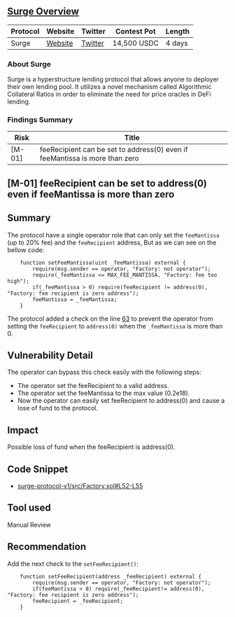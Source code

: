 ## [Surge Overview](https://audits.sherlock.xyz/contests/51)

| Protocol | Website     | Twitter     | Contest Pot |Length |
|----------|-------------|-------------|-------------|-------|
| Surge    | [Website]() | [Twitter]() | 14,500 USDC |4 days |

### About Surge

Surge is a hyperstructure lending protocol that allows anyone to deployer their own lending pool. It utilizes a novel mechanism called Algorithmic Collateral Ratios in order to eliminate the need for price oracles in DeFi lending.

### Findings Summary

| Risk   | Title                                                                             |
|--------|-----------------------------------------------------------------------------------|
| [M-01] | feeRecipient can be set to address(0) even if feeMantissa is more than zero |

## [M-01] feeRecipient can be set to address(0) even if feeMantissa is more than zero

## Summary

The protocol have a single operator role that can only set the `feeMantissa` (up to 20% fee) and the `feeRecipient` address, But as we can see on the bellow code:

```solidity
    function setFeeMantissa(uint _feeMantissa) external {
        require(msg.sender == operator, "Factory: not operator");
        require(_feeMantissa <= MAX_FEE_MANTISSA, "Factory: fee too high");
        if(_feeMantissa > 0) require(feeRecipient != address(0), "Factory: fee recipient is zero address");
        feeMantissa = _feeMantissa;
    }
```

The protocol added a check on the line [63](https://github.com/sherlock-audit/2023-02-surge/blob/main/surge-protocol-v1/src/Factory.sol#L63) to prevent the operator from setting the `feeRecipient` to `address(0)` when the `_feeMantissa` is more than 0.

## Vulnerability Detail

The operator can bypass this check easily with the following steps:

- The operator set the feeRecipient to a valid address.
- The operator set the feeMantissa to the max value (0.2e18).
- Now the operator can easily set feeRecipient to address(0) and cause a lose of fund to the protocol.

## Impact

Possible loss of fund when the feeRecipient is address(0).

## Code Snippet

- [surge-protocol-v1/src/Factory.sol#L52-L55](https://github.com/sherlock-audit/2023-02-surge/blob/main/surge-protocol-v1/src/Factory.sol#L52-L55)

## Tool used

Manual Review

## Recommendation

Add the next check to the `setFeeRecipient()`:

```solidity
    function setFeeRecipient(address _feeRecipient) external {
        require(msg.sender == operator, "Factory: not operator");
        if(feeMantissa > 0) require(_feeRecipient!= address(0), "Factory: fee recipient is zero address");
        feeRecipient = _feeRecipient;
    }
```
